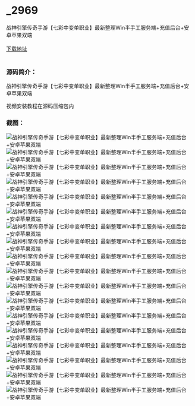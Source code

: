 # _2969
战神引擎传奇手游【七彩中变单职业】最新整理Win半手工服务端+充值后台+安卓苹果双端
<br/></br>
[下载地址](https://www.uuid2.com/2969.html "下载地址")
<br/></br>
<h3>源码简介：</h3>
<p>战神引擎传奇手游【七彩中变单职业】最新整理Win半手工服务端+充值后台+安卓苹果双端<p>
<p>视频安装教程在源码压缩包内<p>
<h3>截图：</h3>
<img src="https://www.uuid2.com/wp-content/uploads/img/202206/5ed826f457.jpg" alt="战神引擎传奇手游【七彩中变单职业】最新整理Win半手工服务端+充值后台+安卓苹果双端"><img src="https://www.uuid2.com/wp-content/uploads/img/202206/5ed826f133.jpg" alt="战神引擎传奇手游【七彩中变单职业】最新整理Win半手工服务端+充值后台+安卓苹果双端"><img src="https://www.uuid2.com/wp-content/uploads/img/202206/5ed826f709.jpg" alt="战神引擎传奇手游【七彩中变单职业】最新整理Win半手工服务端+充值后台+安卓苹果双端"><img src="https://www.uuid2.com/wp-content/uploads/img/202206/5ed826f717.jpg" alt="战神引擎传奇手游【七彩中变单职业】最新整理Win半手工服务端+充值后台+安卓苹果双端"><img src="https://www.uuid2.com/wp-content/uploads/img/202206/5ed826f244.jpg" alt="战神引擎传奇手游【七彩中变单职业】最新整理Win半手工服务端+充值后台+安卓苹果双端"><img src="https://www.uuid2.com/wp-content/uploads/img/202206/5ed826f666.jpg" alt="战神引擎传奇手游【七彩中变单职业】最新整理Win半手工服务端+充值后台+安卓苹果双端"><img src="https://www.uuid2.com/wp-content/uploads/img/202206/e740de4599.jpg" alt="战神引擎传奇手游【七彩中变单职业】最新整理Win半手工服务端+充值后台+安卓苹果双端"><img src="https://www.uuid2.com/wp-content/uploads/img/202206/e740de4104.jpg" alt="战神引擎传奇手游【七彩中变单职业】最新整理Win半手工服务端+充值后台+安卓苹果双端"><img src="https://www.uuid2.com/wp-content/uploads/img/202206/e740de4756.jpg" alt="战神引擎传奇手游【七彩中变单职业】最新整理Win半手工服务端+充值后台+安卓苹果双端"><img src="https://www.uuid2.com/wp-content/uploads/img/202206/e740de4381.jpg" alt="战神引擎传奇手游【七彩中变单职业】最新整理Win半手工服务端+充值后台+安卓苹果双端"><img src="https://www.uuid2.com/wp-content/uploads/img/202206/e740de4966.jpg" alt="战神引擎传奇手游【七彩中变单职业】最新整理Win半手工服务端+充值后台+安卓苹果双端"><img src="https://www.uuid2.com/wp-content/uploads/img/202206/e740de4331.jpg" alt="战神引擎传奇手游【七彩中变单职业】最新整理Win半手工服务端+充值后台+安卓苹果双端"><img src="https://www.uuid2.com/wp-content/uploads/img/202206/e740de4272.jpg" alt="战神引擎传奇手游【七彩中变单职业】最新整理Win半手工服务端+充值后台+安卓苹果双端"><img src="https://www.uuid2.com/wp-content/uploads/img/202206/ad205bf689.jpg" alt="战神引擎传奇手游【七彩中变单职业】最新整理Win半手工服务端+充值后台+安卓苹果双端"><img src="https://www.uuid2.com/wp-content/uploads/img/202206/ad205bf434.jpg" alt="战神引擎传奇手游【七彩中变单职业】最新整理Win半手工服务端+充值后台+安卓苹果双端"><img src="https://www.uuid2.com/wp-content/uploads/img/202206/ad205bf956.jpg" alt="战神引擎传奇手游【七彩中变单职业】最新整理Win半手工服务端+充值后台+安卓苹果双端"><img src="https://www.uuid2.com/wp-content/uploads/img/202206/ad205bf294.jpg" alt="战神引擎传奇手游【七彩中变单职业】最新整理Win半手工服务端+充值后台+安卓苹果双端"><img src="https://www.uuid2.com/wp-content/uploads/img/202206/ad205bf657.jpg" alt="战神引擎传奇手游【七彩中变单职业】最新整理Win半手工服务端+充值后台+安卓苹果双端">
